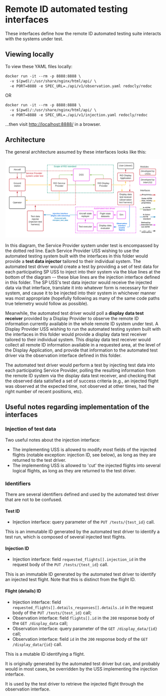 # Remote ID automated testing interfaces

These interfaces define how the remote ID automated testing suite interacts with
the systems under test.

## Viewing locally
To view these YAML files locally:

```shell script
docker run -it --rm -p 8888:8888 \
  -v $(pwd)/:/usr/share/nginx/html/api/ \
  -e PORT=8888 -e SPEC_URL=./api/v1/observation.yaml redocly/redoc
```

OR

```shell script
docker run -it --rm -p 8888:8888 \
  -v $(pwd)/:/usr/share/nginx/html/api/ \
  -e PORT=8888 -e SPEC_URL=./api/v1/injection.yaml redocly/redoc
```

...then visit [http://localhost:8888/](http://localhost:8080/) in a browser.

## Architecture

The general architecture assumed by these interfaces looks like this:

![Automated testing architecture](automated_rid_testing.png)

In this diagram, the Service Provider system under test is encompassed by the
dotted red line.  Each Service Provider USS wishing to use the automated testing
system built with the interfaces in this folder would provide a **test data
injector** tailored to their individual system.  The automated test driver
would create a test by providing a set of test data for each participating SP
USS to inject into their system via the blue lines at the bottom of the diagram
-- these blue lines are the injection interface defined in this folder.  The SP
USS's test data injector would receive the injected data via that interface,
translate it into whatever form is necessary for their system, and cause it to
be injected into their system in whichever manner was most appropriate
(hopefully following as many of the same code paths true telemetry would
follow as possible).

Meanwhile, the automated test driver would poll a **display data test
receiver** provided by a Display Provider to observe the remote ID
information currently available in the whole remote ID system under test.  A
Display Provider USS wishing to run the automated testing system built with the
interfaces in this folder would provide a display data test receiver tailored
to their individual system.  This display data test receiver would collect all
remote ID information available in a requested area, at the level of the Display
Application, and provide that information to the automated test driver via the
observation interface defined in this folder.

The automated test driver would perform a test by injecting test data into each
participating Service Provider, polling the resulting information from the
remote ID system via the display data test receiver, and checking that the
observed data satisfied a set of success criteria (e.g., an injected flight was
observed at the expected time, not observed at other times, had the right number
of recent positions, etc).


## Useful notes regarding implementation of the interfaces

### Injection of test data

Two useful notes about the injection interface:
- The implementing USS is allowed to modify most fields of the injected flights
  (notable exception: injection ID, see below), as long as they are returned to
  the test driver.
- The implementing USS is allowed to 'cut' the injected flights into several
  logical flights, as long as they are returned to the test driver.

### Identifiers
There are several identifiers defined and used by the automated test driver that
are not to be confused.

#### Test ID
- Injection interface: query parameter of the `PUT /tests/{test_id}` call.

This is an immutable ID generated by the automated test driver to identify a
test run, which is composed of several injected test flights.

#### Injection ID
- Injection interface: field `requested_flights[].injection_id` in the request
  body of the `PUT /tests/{test_id}` call.

This is an immutable ID generated by the automated test driver to identify an
injected test flight. Note that this is distinct from the flight ID.

#### Flight (details) ID
- Injection interface: field `requested_flights[].details_responses[].details.id`
  in the request body of the `PUT /tests/{test_id}` call;
- Observation interface: field `flights[].id` in the `200` response body of the
  `GET /display_data` call;
- Observation interface: query parameter of the `GET /display_data/{id}` call;
- Observation interface: field `id` in the `200` response body of the
  `GET /display_data/{id}` call.

This is a mutable ID identifying a flight.

It is originally generated by the automated test driver but can, and probably
would in most cases, be overridden by the USS implementing the injection
interface.

It is used by the test driver to retrieve the injected flight through the
observation interface.
